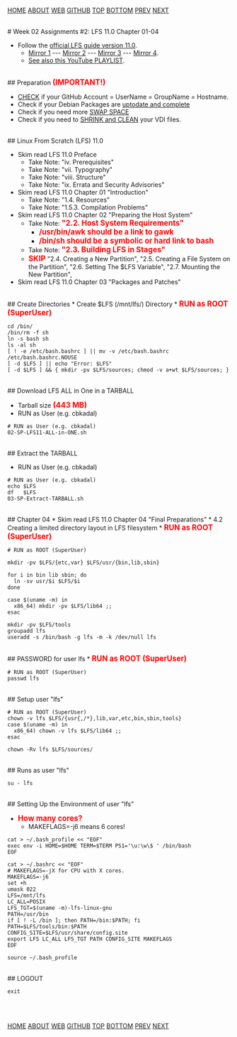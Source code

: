 ---
---

[HOME](index.md)
[ABOUT](README.md)
[WEB](https://osp4diss.vlsm.org/)
[GITHUB](https://github.com/os2xx/osp4diss/)
[TOP](#)
[BOTTOM](#endofpage)
[PREV](S02-01.md)
[NEXT](S02-03.md)

<br id="idx00">
# Week 02 Assignments #2: LFS 11.0 Chapter 01-04

* Follow the [official LFS guide version 11.0](https://www.linuxfromscratch.org/lfs/view/11.0/).
  * [Mirror 1](https://lfs.mirror.fileplanet.com/lfs/view/11.0/) ---
    [Mirror 2](https://lfs.mirrors.hoobly.com/lfs/view/11.0/) ---
    [Mirror 3](http://lfs.mirror.jaleco.com/lfs/view/11.0/) ---
    [Mirror 4](http://lfs.mirror.jaleco.com/lfs/view/11.0/).
  * [See also this YouTube PLAYLIST](https://www.youtube.com/playlist?list=PLyc5xVO2uDsDK5_zewRXYOZA0cyjwcboE).

<br id="idx01">
## Preparation <span style="color:red; font-weight:bold; font-size:larger;">(IMPORTANT!)</span>

* [CHECK](https://osp4diss.vlsm.org/#idx04) if your GitHub Account = UserName = GroupName = Hostname.
* Check if your Debian Packages are [uptodate and complete](https://osp4diss.vlsm.org/osp-103.html)
* Check if you need more [SWAP SPACE](https://lfs.vlsm.org/LFS-02-1.html)
* Check if you need to [SHRINK and CLEAN](https://lfs.vlsm.org/LFS-02-5.html) your VDI files.

<br id="idx02">
## Linux From Scratch (LFS) 11.0

* Skim read LFS 11.0 Preface
  * Take Note: "iv. Prerequisites"
  * Take Note: "vii. Typography"
  * Take Note: "viii. Structure"
  * Take Note: "ix. Errata and Security Advisories"
* Skim read LFS 11.0 Chapter 01 "Introduction"
  * Take Note: "1.4. Resources"
  * Take Note: "1.5.3. Compilation Problems"
* Skim read LFS 11.0 Chapter 02 "Preparing the Host System"
  * Take Note: <span style="color:red; font-weight:bold; font-size:larger;">
      "2.2. Host System Requirements"
      </span>
    * <span style="color:red; font-weight:bold; font-size:larger;">
      /usr/bin/awk should be a link to gawk
      </span>
    * <span style="color:red; font-weight:bold; font-size:larger;">
      /bin/sh should be a symbolic or hard link to bash
      </span>
  * Take Note: <span style="color:red; font-weight:bold; font-size:larger;">
      "2.3. Building LFS in Stages"
      </span>
  * <span style="color:red; font-weight:bold; font-size:larger;">SKIP</span>
      "2.4. Creating a New Partition", 
      "2.5. Creating a File System on the Partition",
      "2.6. Setting The $LFS Variable",
      "2.7. Mounting the New Partition",
* Skim read LFS 11.0 Chapter 03 "Packages and Patches"


<br id="idx03">
## Create Directories
* Create $LFS (/mnt/lfs/) Directory
* <span style="color:red; font-weight:bold; font-size:larger;">RUN as ROOT (SuperUser)</span>

```
cd /bin/
/bin/rm -f sh
ln -s bash sh
ls -al sh
[ ! -e /etc/bash.bashrc ] || mv -v /etc/bash.bashrc /etc/bash.bashrc.NOUSE
[ -d $LFS ] || echo "Error: $LFS"
[ -d $LFS ] && { mkdir -pv $LFS/sources; chmod -v a+wt $LFS/sources; }

```

<br id="idx04">
## Download LFS ALL in One in a TARBALL

* Tarball size <span style="color:red; font-weight:bold; font-size:larger;">(443 MB)</span>
* RUN as User (e.g. cbkadal)

```
# RUN as User (e.g. cbkadal)
02-SP-LFS11-ALL-in-ONE.sh

```

<br id="idx05">
## Extract the TARBALL

* RUN as User (e.g. cbkadal)

```
# RUN as User (e.g. cbkadal)
echo $LFS
df   $LFS
03-SP-Extract-TARBALL.sh

```

<br id="idx06">
## Chapter 04
* Skim read LFS 11.0 Chapter 04 "Final Preparations"
* 4.2 Creating a limited directory layout in LFS filesystem
* <span style="color:red; font-weight:bold; font-size:larger;">RUN as ROOT (SuperUser)</span>

```
# RUN as ROOT (SuperUser)

mkdir -pv $LFS/{etc,var} $LFS/usr/{bin,lib,sbin}

for i in bin lib sbin; do
  ln -sv usr/$i $LFS/$i
done

case $(uname -m) in
  x86_64) mkdir -pv $LFS/lib64 ;;
esac

mkdir -pv $LFS/tools
groupadd lfs
useradd -s /bin/bash -g lfs -m -k /dev/null lfs

```

<br id="idx07">
## PASSWORD for user lfs
* <span style="color:red; font-weight:bold; font-size:larger;">RUN as ROOT (SuperUser)</span>

```
# RUN as ROOT (SuperUser)
passwd lfs

```

<br id="idx08">
## Setup user "lfs"

```
# RUN as ROOT (SuperUser)
chown -v lfs $LFS/{usr{,/*},lib,var,etc,bin,sbin,tools}
case $(uname -m) in
  x86_64) chown -v lfs $LFS/lib64 ;;
esac

chown -Rv lfs $LFS/sources/

```

<br id="idx09">
## Runs as user "lfs"

```
su - lfs

```

<br id="idx10">
## Setting Up the Environment of user "lfs"

* <span style="color:red; font-weight:bold; font-size:larger;">How many cores?</span>
  * MAKEFLAGS=-j6 means 6 cores!

```
cat > ~/.bash_profile << "EOF"
exec env -i HOME=$HOME TERM=$TERM PS1='\u:\w\$ ' /bin/bash
EOF

cat > ~/.bashrc << "EOF"
# MAKEFLAGS=-jX for CPU with X cores.
MAKEFLAGS=-j6
set +h
umask 022
LFS=/mnt/lfs
LC_ALL=POSIX
LFS_TGT=$(uname -m)-lfs-linux-gnu
PATH=/usr/bin
if [ ! -L /bin ]; then PATH=/bin:$PATH; fi
PATH=$LFS/tools/bin:$PATH
CONFIG_SITE=$LFS/usr/share/config.site
export LFS LC_ALL LFS_TGT PATH CONFIG_SITE MAKEFLAGS
EOF

source ~/.bash_profile

```

<br id="idx10">
## LOGOUT

```
exit

```

<br id="endofpage"><br>

[HOME](index.md)
[ABOUT](README.md)
[WEB](https://osp4diss.vlsm.org/)
[GITHUB](https://github.com/os2xx/osp4diss/)
[TOP](#)
[BOTTOM](#endofpage)
[PREV](S02-01.md)
[NEXT](S02-03.md)
<br>

